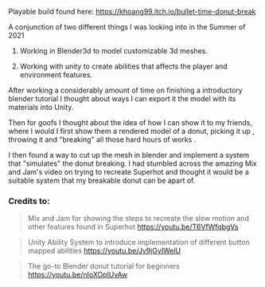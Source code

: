 Playable build found here: https://khoang99.itch.io/bullet-time-donut-break

A conjunction of two different things I was looking into in the Summer of 2021

1. Working in Blender3d to model customizable 3d meshes. 

2. Working with unity  to create abilities that affects the player and environment features.

After working a considerably amount of time on finishing a introductory blender tutorial I thought about ways I can export it the model with its materials into Unity. 

Then for goofs I thought about the idea of how I can show it to my friends, where I would I first show  them a rendered model of a donut, picking it up , throwing it  and "breaking" all those hard hours of works .

I then found a way to cut up the mesh in blender and implement a system that "simulates" the donut breaking. I had stumbled across the amazing Mix and Jam's video on trying to recreate Superhot and thought it would be a suitable system that my breakable donut can be apart of. 

### Credits to: 

>Mix and Jam for showing the steps to recreate the slow motion and other features found in Superhot
https://youtu.be/T6VfWfqbgVs 


>Unity Ability System to introduce implementation of different button mapped abilities
https://youtu.be/Jv9jGyIWelU

> The go-to Blender donut tutorial for beginners
https://youtu.be/nIoXOplUvAw
